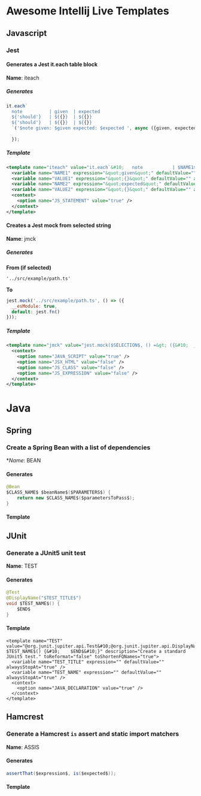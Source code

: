 # Awesome Intellij Live Templates

## Javascript

### Jest

#### Generates a Jest it.each table block
**Name**: iteach

##### Generates

```javascript
it.each`
  note          | given  | expected
  ${'should'}   | ${{}}  | ${{}}
  ${'should'}   | ${{}}  | ${{}}
  `('$note given: $given expected: $expected ', async ({given, expected}) => {
  
  }); 
```
##### Template

```xml
<template name="iteach" value="it.each`&#10;   note           | $NAME1$     | $NAME2$               &#10;   ${'should'}    | ${$VALUE1$} | ${$VALUE2$}&#10;   ${'should'}    | ${$VALUE1$} | ${$VALUE2$}&#10;  `('$note $NAME1$: $$$NAME1$ $NAME2$: $$$NAME2$ ', async ({$NAME1$, $NAME2$}) =&gt; {&#10;  $END$&#10;});" description="generates it each block" toReformat="false" toShortenFQNames="true">
  <variable name="NAME1" expression="&quot;given&quot;" defaultValue="" alwaysStopAt="true" />
  <variable name="VALUE1" expression="&quot;{}&quot;" defaultValue="" alwaysStopAt="true" />
  <variable name="NAME2" expression="&quot;expected&quot;" defaultValue="" alwaysStopAt="true" />
  <variable name="VALUE2" expression="&quot;{}&quot;" defaultValue="" alwaysStopAt="true" />
  <context>
    <option name="JS_STATEMENT" value="true" />
  </context>
</template>
```

#### Creates a Jest mock from selected string
**Name**: jmck
 
##### Generates
**From (if selected)**
```
'../src/example/path.ts'
```
**To**

```javascript
jest.mock('../src/example/path.ts', () => ({
  __esModule: true,
  default: jest.fn()
}));
```

##### Template

```xml
<template name="jmck" value="jest.mock($SELECTION$, () =&gt; ({&#10;  __esModule: true,&#10;  $END$default: jest.fn()&#10;}));" description="add a mock stub" toReformat="false" toShortenFQNames="true">
  <context>
    <option name="JAVA_SCRIPT" value="true" />
    <option name="JSX_HTML" value="false" />
    <option name="JS_CLASS" value="false" />
    <option name="JS_EXPRESSION" value="false" />
  </context>
</template>
```

# Java

## Spring

### Create a Spring Bean with a list of dependencies

**Name*: BEAN

#### Generates

```java
@Bean
$CLASS_NAME$ $beanName$($PARAMETERS$) {
    return new $CLASS_NAME$($parametersToPass$);
}
```

#### Template

<template name="BEAN" value="@org.springframework.context.annotation.Bean&#10;$CLASS_NAME$ $beanName$($PARAMETERS$) {&#10;    return new $CLASS_NAME$($parametersToPass$);&#10;}" description="Create a default Bean for a class." toReformat="true" toShortenFQNames="true" useStaticImport="true">
  <variable name="CLASS_NAME" expression="" defaultValue="" alwaysStopAt="true" />
  <variable name="beanName" expression="camelCase(CLASS_NAME)" defaultValue="" alwaysStopAt="false" />
  <variable name="PARAMETERS" expression="" defaultValue="" alwaysStopAt="true" />
  <variable name="parametersToPass" expression="regularExpression(PARAMETERS, &quot;(^|,\\s*)\\S+\\s+&quot;, &quot;$1&quot;)" defaultValue="" alwaysStopAt="false" />
  <context>
    <option name="JAVA_DECLARATION" value="true" />
  </context>
</template>

## JUnit

### Generate a JUnit5 unit test

**Name**: TEST

#### Generates

```java
@Test
@DisplayName("$TEST_TITLE$")
void $TEST_NAME$() {
    $END$
}
```

#### Template

```
<template name="TEST" value="@org.junit.jupiter.api.Test&#10;@org.junit.jupiter.api.DisplayName(&quot;$TEST_TITLE$&quot;)&#10;void $TEST_NAME$() {&#10;    $END$&#10;}" description="Create a standard JUnit5 test." toReformat="false" toShortenFQNames="true">
  <variable name="TEST_TITLE" expression="" defaultValue="" alwaysStopAt="true" />
  <variable name="TEST_NAME" expression="" defaultValue="" alwaysStopAt="true" />
  <context>
    <option name="JAVA_DECLARATION" value="true" />
  </context>
</template>
```

## Hamcrest

### Generate a Hamcrest `is` assert and static import matchers

**Name**: ASSIS

#### Generates

```java
assertThat($expression$, is($expected$));
```

#### Template

<template name="ASSIS" value="org.hamcrest.MatcherAssert.assertThat($expression$, org.hamcrest.Matchers.is($expected$));" description="Hamcrest assertThat(x, is())" toReformat="false" toShortenFQNames="true" useStaticImport="true">
  <variable name="expression" expression="" defaultValue="" alwaysStopAt="true" />
  <variable name="expected" expression="" defaultValue="" alwaysStopAt="true" />
  <context>
    <option name="JAVA_EXPRESSION" value="true" />
    <option name="JAVA_STATEMENT" value="true" />
  </context>
</template>
